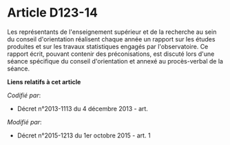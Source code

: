 # Article D123-14

Les représentants de l'enseignement supérieur et de la recherche au sein du conseil d'orientation réalisent chaque année un
rapport sur les études produites et sur les travaux statistiques engagés par l'observatoire. Ce rapport écrit, pouvant
contenir des préconisations, est discuté lors d'une séance spécifique du conseil d'orientation et annexé au procès-verbal de
la séance.

**Liens relatifs à cet article**

_Codifié par_:

  - Décret n°2013-1113 du 4 décembre 2013 - art.

_Modifié par_:

  - Décret n°2015-1213 du 1er octobre 2015 - art. 1
